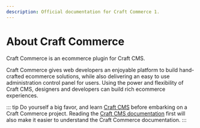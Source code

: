 ```yaml
---
description: Official documentation for Craft Commerce 1.
---
```


# About Craft Commerce

Craft Commerce is an ecommerce plugin for Craft CMS.

Craft Commerce gives web developers an enjoyable platform to build hand-crafted ecommerce solutions, while also delivering an easy to use administration control panel for users. Using the power and flexibility of Craft CMS, designers and developers can build rich ecommerce experiences.

::: tip
Do yourself a big favor, and learn [Craft CMS](https://craftcms.com/) before embarking on a Craft Commerce project. Reading the [Craft CMS documentation](https://docs.craftcms.com/) first will also make it easier to understand the Craft Commerce documentation.
:::

